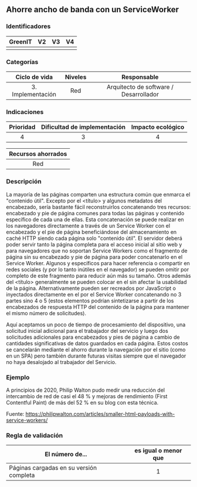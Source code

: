 ## Ahorre ancho de banda con un ServiceWorker

 ### Identificadores

| GreenIT | V2  | V3  | V4  |
| :-----: | :-: | :-: | :-: |
|         |     |     |     |


### Categorías

|   Ciclo de vida   | Niveles |              Responsable               |
|:-----------------:|:-------:|:--------------------------------------:|
| 3. Implementación |   Red   | Arquitecto de software / Desarrollador |

### Indicaciones

| Prioridad | Dificultad de implementación | Impacto ecológico |
|:---------:|:----------------------------:|:-----------------:|
|     4     |              3               |         4         |

| Recursos ahorrados |
|:------------------:|
|        Red         |

 ### Descripción

La mayoría de las páginas comparten una estructura común que enmarca el "contenido útil".
 Excepto por el <título> y algunos metadatos del encabezado, sería bastante fácil reconstruirlos concatenando tres recursos: encabezado y pie de página comunes para todas las páginas y contenido específico de cada una de ellas.
 Esta concatenación se puede realizar en los navegadores directamente a través de un Service Worker con el encabezado y el pie de página beneficiándose del almacenamiento en caché HTTP siendo cada página solo "contenido útil". El servidor deberá poder servir tanto la página completa para el acceso inicial al sitio web y para navegadores que no soportan Service Workers como el fragmento de página sin su encabezado y pie de página para poder concatenarlo en el Service Worker. Algunos <meta> y <link> específicos para hacer referencia o compartir en redes sociales (y por lo tanto inútiles en el navegador) se pueden omitir por completo de este fragmento para reducir aún más su tamaño. Otros además del <título> generalmente se pueden colocar en el <cuerpo> sin afectar la usabilidad de la página. Alternativamente pueden ser recreados por JavaScript o inyectados directamente en el <head> por el Service Worker concatenando no 3 partes sino 4 o 5 (estos elementos podrían sintetizarse a partir de los encabezados de respuesta HTTP del contenido de la página para mantener el mismo número de solicitudes).

Aquí aceptamos un poco de tiempo de procesamiento del dispositivo, una solicitud inicial adicional para el trabajador del servicio y luego dos solicitudes adicionales para encabezados y pies de página a cambio de cantidades significativas de datos guardados en cada página. Estos costos se cancelarán mediante el ahorro durante la navegación por el sitio (como en un SPA) pero también durante futuras visitas siempre que el navegador no haya desalojado al trabajador del Servicio.

 ### Ejemplo

A principios de 2020, Philip Walton pudo medir una reducción del intercambio de red de casi el 48 % y mejoras de rendimiento (First Contentful Paint) de más del 52 % en su blog con esta técnica.

 Fuente: https://philipwalton.com/articles/smaller-html-payloads-with-service-workers/

 ### Regla de validación

| El número de...                         | es igual o menor que |
|-----------------------------------------|:--------------------:|
| Páginas cargadas en su versión completa |          1           |